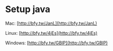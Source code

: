 # Setup java

Mac: [http://bfy.tw/JanL](http://bfy.tw/JanL)

Linux: [http://bfy.tw/4jEs](http://bfy.tw/4jEs)

Windows: [http://bfy.tw/GBlP](http://bfy.tw/GBlP)

